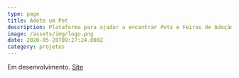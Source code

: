 ```yaml
---
type: page
title: Adote um Pet
description: Plataforma para ajudar a encontrar Pets e Feiras de Adoção.
image: /assets/img/logo.png
date: 2020-05-28T09:27:24.000Z
category: projetos
---
```


Em desenvolvimento.
[Site](https://www.adoteumpet.com.br/)
